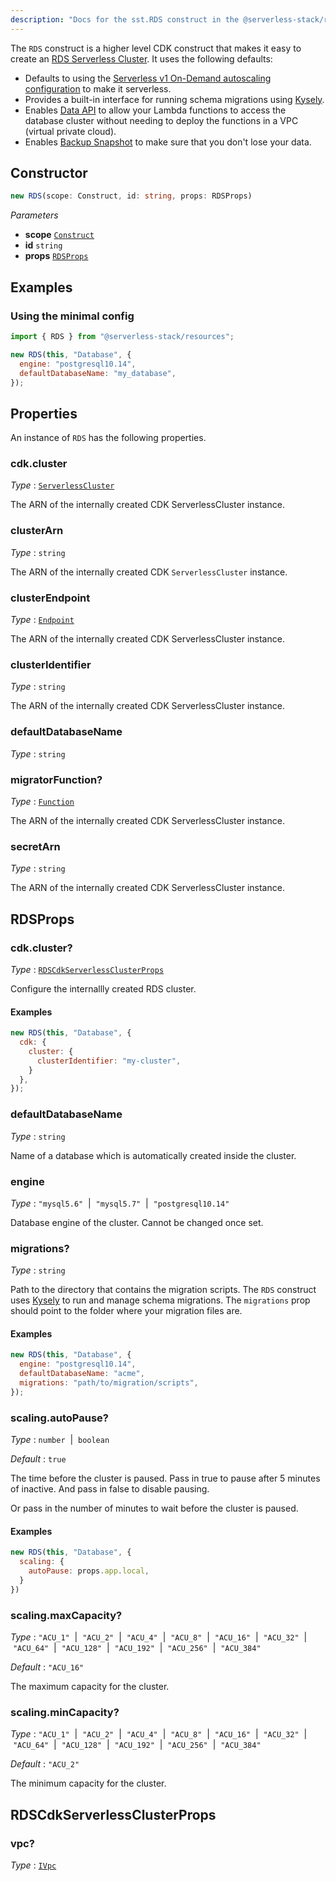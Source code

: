 ```yaml
---
description: "Docs for the sst.RDS construct in the @serverless-stack/resources package"
---
```

<!--
!!!!!!!!!!!!!!!!!!!!!!!!!!!!!!!!!!!!!!!!!!!!!!!!!!!!!!!!!!!!!!!
!!                                                           !!
!!  This file has been automatically generated, do not edit  !!
!!                                                           !!
!!!!!!!!!!!!!!!!!!!!!!!!!!!!!!!!!!!!!!!!!!!!!!!!!!!!!!!!!!!!!!!
-->
The `RDS` construct is a higher level CDK construct that makes it easy to create an [RDS Serverless Cluster](https://aws.amazon.com/rds/). It uses the following defaults:

- Defaults to using the [Serverless v1 On-Demand autoscaling configuration](https://docs.aws.amazon.com/AmazonRDS/latest/AuroraUserGuide/aurora-serverless.html) to make it serverless.
- Provides a built-in interface for running schema migrations using [Kysely](https://koskimas.github.io/kysely/#migrations).
- Enables [Data API](https://docs.aws.amazon.com/AmazonRDS/latest/AuroraUserGuide/data-api.html) to allow your Lambda functions to access the database cluster without needing to deploy the functions in a VPC (virtual private cloud).
- Enables [Backup Snapshot](https://docs.aws.amazon.com/AmazonRDS/latest/AuroraUserGuide/BackupRestoreAurora.html) to make sure that you don't lose your data.


## Constructor
```ts
new RDS(scope: Construct, id: string, props: RDSProps)
```
_Parameters_
- __scope__ [`Construct`](https://docs.aws.amazon.com/cdk/api/v2/docs/constructs.Construct.html)
- __id__ `string`
- __props__ [`RDSProps`](#rdsprops)

## Examples

### Using the minimal config

```js
import { RDS } from "@serverless-stack/resources";

new RDS(this, "Database", {
  engine: "postgresql10.14",
  defaultDatabaseName: "my_database",
});
```


## Properties
An instance of `RDS` has the following properties.

### cdk.cluster

_Type_ : [`ServerlessCluster`](https://docs.aws.amazon.com/cdk/api/v2/docs/aws-cdk-lib.ServerlessCluster.html)

The ARN of the internally created CDK ServerlessCluster instance.


### clusterArn

_Type_ : `string`

The ARN of the internally created CDK `ServerlessCluster` instance.

### clusterEndpoint

_Type_ : [`Endpoint`](https://docs.aws.amazon.com/cdk/api/v2/docs/aws-cdk-lib.Endpoint.html)

The ARN of the internally created CDK ServerlessCluster instance.

### clusterIdentifier

_Type_ : `string`

The ARN of the internally created CDK ServerlessCluster instance.

### defaultDatabaseName

_Type_ : `string`

### migratorFunction?

_Type_ : [`Function`](Function)

The ARN of the internally created CDK ServerlessCluster instance.

### secretArn

_Type_ : `string`

The ARN of the internally created CDK ServerlessCluster instance.

## RDSProps



### cdk.cluster?

_Type_ : [`RDSCdkServerlessClusterProps`](#rdscdkserverlessclusterprops)

Configure the internallly created RDS cluster.

#### Examples

```js
new RDS(this, "Database", {
  cdk: {
    cluster: {
      clusterIdentifier: "my-cluster",
    }
  },
});
```


### defaultDatabaseName

_Type_ : `string`

Name of a database which is automatically created inside the cluster.

### engine

_Type_ : `"mysql5.6"`&nbsp; | &nbsp;`"mysql5.7"`&nbsp; | &nbsp;`"postgresql10.14"`

Database engine of the cluster. Cannot be changed once set.

### migrations?

_Type_ : `string`

Path to the directory that contains the migration scripts. The `RDS` construct uses [Kysely](https://koskimas.github.io/kysely/) to run and manage schema migrations. The `migrations` prop should point to the folder where your migration files are.

#### Examples


```js
new RDS(this, "Database", {
  engine: "postgresql10.14",
  defaultDatabaseName: "acme",
  migrations: "path/to/migration/scripts",
});
```


### scaling.autoPause?

_Type_ : `number`&nbsp; | &nbsp;`boolean`

_Default_ : `true
`

The time before the cluster is paused.
Pass in true to pause after 5 minutes of inactive. And pass in false to
disable pausing.

Or pass in the number of minutes to wait before the cluster is paused.

#### Examples

```js
new RDS(this, "Database", {
  scaling: {
    autoPause: props.app.local,
  }
})
```

### scaling.maxCapacity?

_Type_ : `"ACU_1"`&nbsp; | &nbsp;`"ACU_2"`&nbsp; | &nbsp;`"ACU_4"`&nbsp; | &nbsp;`"ACU_8"`&nbsp; | &nbsp;`"ACU_16"`&nbsp; | &nbsp;`"ACU_32"`&nbsp; | &nbsp;`"ACU_64"`&nbsp; | &nbsp;`"ACU_128"`&nbsp; | &nbsp;`"ACU_192"`&nbsp; | &nbsp;`"ACU_256"`&nbsp; | &nbsp;`"ACU_384"`

_Default_ : `"ACU_16"
`

The maximum capacity for the cluster.

### scaling.minCapacity?

_Type_ : `"ACU_1"`&nbsp; | &nbsp;`"ACU_2"`&nbsp; | &nbsp;`"ACU_4"`&nbsp; | &nbsp;`"ACU_8"`&nbsp; | &nbsp;`"ACU_16"`&nbsp; | &nbsp;`"ACU_32"`&nbsp; | &nbsp;`"ACU_64"`&nbsp; | &nbsp;`"ACU_128"`&nbsp; | &nbsp;`"ACU_192"`&nbsp; | &nbsp;`"ACU_256"`&nbsp; | &nbsp;`"ACU_384"`

_Default_ : `"ACU_2"
`

The minimum capacity for the cluster.


## RDSCdkServerlessClusterProps


### vpc?

_Type_ : [`IVpc`](https://docs.aws.amazon.com/cdk/api/v2/docs/aws-cdk-lib.IVpc.html)
